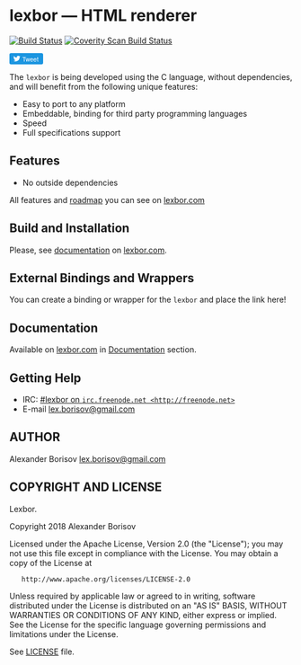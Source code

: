 # lexbor — HTML renderer

[![Build Status](https://travis-ci.org/lexborisov/lexbor.svg?branch=master)](https://travis-ci.org/lexborisov/lexbor)
<a href="https://scan.coverity.com/projects/lexborisov-lexbor">
    <img alt="Coverity Scan Build Status" src="https://scan.coverity.com/projects/16691/badge.svg"/>
</a>
<style type="text/css">
    #widget {
        font: normal normal normal 11px/18px 'Helvetica Neue',Arial,sans-serif;
        display: inline-block;
        white-space: nowrap;
        overflow: hidden;
        text-align: left;
    }
    .btn, .btn .label, .btn-o {
        display: inline-block;
        vertical-align: top;
        zoom: 1;
    }
    .btn-o {
        max-width: 100%;
    }
    .btn:active, .btn:focus, .btn:hover {
        background-color: #0c7abf;
    }
    .btn {
        position: relative;
        height: 20px;
        box-sizing: border-box;
        padding: 1px 8px 1px 6px;
        background-color: #1b95e0;
        color: #fff;
        border-radius: 3px;
        font-weight: 500;
        cursor: pointer;
    }
    .btn i {
        position: relative;
        top: 2px;
        display: inline-block;
        width: 14px;
        height: 14px;
        background: transparent 0 0 no-repeat;
        background-image: url(data:image/svg+xml,%3Csvg%20xmlns%3D%22http%3A%2F%2Fwww.w3.org%2F2000%2Fsvg%22%20viewBox%3D%220%200%2072%2072%22%3E%3Cpath%20fill%3D%22none%22%20d%3D%22M0%200h72v72H0z%22%2F%3E%3Cpath%20class%3D%22icon%22%20fill%3D%22%23fff%22%20d%3D%22M68.812%2015.14c-2.348%201.04-4.87%201.744-7.52%202.06%202.704-1.62%204.78-4.186%205.757-7.243-2.53%201.5-5.33%202.592-8.314%203.176C56.35%2010.59%2052.948%209%2049.182%209c-7.23%200-13.092%205.86-13.092%2013.093%200%201.026.118%202.02.338%202.98C25.543%2024.527%2015.9%2019.318%209.44%2011.396c-1.125%201.936-1.77%204.184-1.77%206.58%200%204.543%202.312%208.552%205.824%2010.9-2.146-.07-4.165-.658-5.93-1.64-.002.056-.002.11-.002.163%200%206.345%204.513%2011.638%2010.504%2012.84-1.1.298-2.256.457-3.45.457-.845%200-1.666-.078-2.464-.23%201.667%205.2%206.5%208.985%2012.23%209.09-4.482%203.51-10.13%205.605-16.26%205.605-1.055%200-2.096-.06-3.122-.184%205.794%203.717%2012.676%205.882%2020.067%205.882%2024.083%200%2037.25-19.95%2037.25-37.25%200-.565-.013-1.133-.038-1.693%202.558-1.847%204.778-4.15%206.532-6.774z%22%2F%3E%3C%2Fsvg%3E);
    }
    .btn .label {
        margin-left: 3px;
        white-space: nowrap;
    }
</style>
<div id="widget">
  <div class="btn-o" style="width: 61px;"><a href="https://twitter.com/intent/tweet?text=Development%20of%20an%20open%20source%20HTML%20Renderer%20library...&url=https%3A%2F%2Fgithub.com%2Flexbor%2Flexbor&hashtags=lexbor" class="btn"><i></i><span class="label">Tweet</span></a></div>
</div>


The `lexbor` is being developed using the C language, without dependencies, and will benefit from the following unique features:

* Easy to port to any platform
* Embeddable, binding for third party programming languages
* Speed
* Full specifications support

## Features

* No outside dependencies

All features and [roadmap](https://lexbor.com/roadmap/) you can see on [lexbor.com](https://lexbor.com)

## Build and Installation

Please, see [documentation](https://lexbor.com/docs/lexbor/#build_and_installation) on [lexbor.com](https://lexbor.com).

## External Bindings and Wrappers

You can create a binding or wrapper for the `lexbor` and place the link here!

## Documentation

Available on [lexbor.com](https://lexbor.com) in [Documentation](https://lexbor.com/docs/lexbor/) section.

## Getting Help

* IRC: [#lexbor on `irc.freenode.net <http://freenode.net>`](http://webchat.freenode.net?channels=%23lexbor)
* E-mail [lex.borisov@gmail.com](mailto:lex.borisov@gmail.com)

## AUTHOR

Alexander Borisov <lex.borisov@gmail.com>

## COPYRIGHT AND LICENSE

   Lexbor.

   Copyright 2018 Alexander Borisov

   Licensed under the Apache License, Version 2.0 (the "License");
   you may not use this file except in compliance with the License.
   You may obtain a copy of the License at

       http://www.apache.org/licenses/LICENSE-2.0

   Unless required by applicable law or agreed to in writing, software
   distributed under the License is distributed on an "AS IS" BASIS,
   WITHOUT WARRANTIES OR CONDITIONS OF ANY KIND, either express or implied.
   See the License for the specific language governing permissions and
   limitations under the License.


See [LICENSE](https://github.com/lexborisov/lexbor/blob/master/LICENSE) file.
